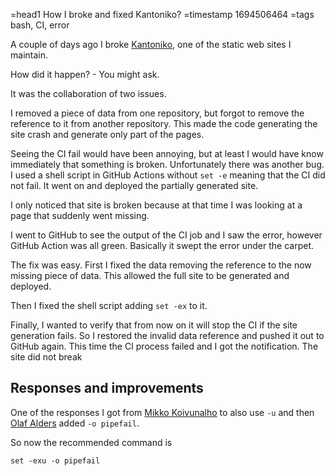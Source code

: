 =head1 How I broke and fixed Kantoniko?
=timestamp 1694506464
=tags bash, CI, error



A couple of days ago I broke [Kantoniko](https://kantoniko.com/), one of the static web sites I maintain.

How did it happen? - You might ask.



It was the collaboration of two issues.

I removed a piece of data from one repository, but forgot to remove the reference to it from another repository. This made the code generating the site crash and generate only part of the pages.

Seeing the CI fail would have been annoying, but at least I would have know immediately that something is broken.
Unfortunately there was another bug. I used a shell script in GitHub Actions without `set -e` meaning that the CI did not fail. It went on and deployed the partially generated site.

I only noticed that site is broken because at that time I was looking at a page that suddenly went missing.

I went to GitHub to see the output of the CI job and I saw the error, however GitHub Action was all green. Basically it swept the error under the carpet.

The fix was easy. First I fixed the data removing the reference to the now missing piece of data. This allowed the full site to be generated and deployed.

Then I fixed the shell script adding `set -ex` to it.

Finally, I wanted to verify that from now on it will stop the CI if the site generation fails. So I restored the invalid data reference and pushed it out to GitHub again.
This time the CI process failed and I got the notification. The site did not break

## Responses and improvements

One of the responses I got from [Mikko Koivunalho](https://www.linkedin.com/in/mikkokoivunalho/) to also use `-u` and then [Olaf Alders](https://www.linkedin.com/in/olafalders/)
added `-o pipefail`.

So now the recommended command is

```
set -exu -o pipefail
```

